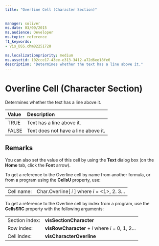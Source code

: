 ```yaml
---
title: "Overline Cell (Character Section)"
 
 
manager: soliver
ms.date: 03/09/2015
ms.audience: Developer
ms.topic: reference
f1_keywords:
- Vis_DSS.chm82251728
 
ms.localizationpriority: medium
ms.assetid: 102cce17-43ee-e313-3412-a72d6ee18fe6
description: "Determines whether the text has a line above it."
---
```


# Overline Cell (Character Section)

Determines whether the text has a line above it.
  
|**Value**|**Description**|
|:-----|:-----|
|TRUE  <br/> |Text has a line above it.  <br/> |
|FALSE  <br/> |Text does not have a line above it.  <br/> |
   
## Remarks

You can also set the value of this cell by using the **Text** dialog box (on the **Home** tab, click the **Font** arrow). 
  
To get a reference to the Overline cell by name from another formula, or from a program using the **CellsU** property, use: 
  
|||
|:-----|:-----|
|Cell name:  <br/> |Char.Overline[ *i*  ] where  *i*  = <1>, 2. 3...  <br/> |
   
To get a reference to the Overline cell by index from a program, use the **CellsSRC** property with the following arguments: 
  
|||
|:-----|:-----|
|Section index:  <br/> |**visSectionCharacter** <br/> |
|Row index:  <br/> |**visRowCharacter** +  *i*  where  *i*  = 0, 1, 2...  <br/> |
|Cell index:  <br/> |**visCharacterOverline** <br/> |
   


